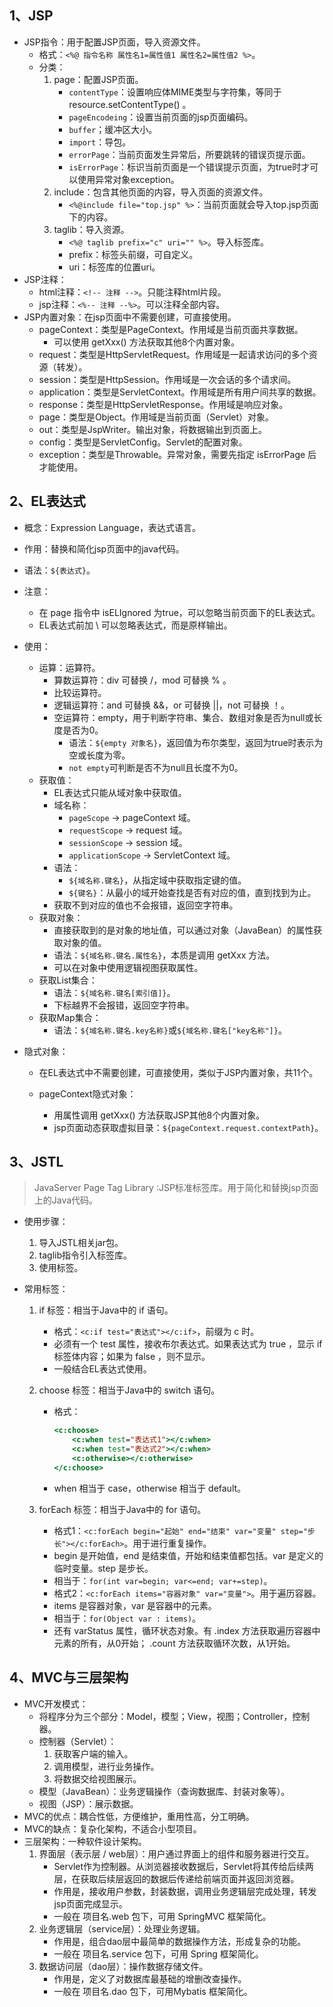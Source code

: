 ## 1、JSP

- JSP指令：用于配置JSP页面，导入资源文件。
  - 格式：`<%@ 指令名称 属性名1=属性值1 属性名2=属性值2 %>`。
  - 分类：
    1. page：配置JSP页面。
       - `contentType`：设置响应体MIME类型与字符集，等同于 resource.setContentType() 。
       - `pageEncodeing`：设置当前页面的jsp页面编码。
       - `buffer`；缓冲区大小。
       - `import`：导包。
       - `errorPage`：当前页面发生异常后，所要跳转的错误页提示面。
       - `isErrorPage`：标识当前页面是一个错误提示页面，为true时才可以使用异常对象exception。
    2. include：包含其他页面的内容，导入页面的资源文件。
       - `<%@include file="top.jsp" %>`：当前页面就会导入top.jsp页面下的内容。
    3. taglib：导入资源。
       - `<%@ taglib prefix="c" uri="" %>`。导入标签库。
       - prefix：标签头前缀，可自定义。
       - uri：标签库的位置uri。
- JSP注释：
  - html注释：`<!-- 注释 -->`。只能注释html片段。
  - jsp注释：`<%-- 注释 --%>`。可以注释全部内容。
- JSP内置对象：在jsp页面中不需要创建，可直接使用。
  - pageContext：类型是PageContext。作用域是当前页面共享数据。
    - 可以使用 getXxx() 方法获取其他8个内置对象。
  - request：类型是HttpServletRequest。作用域是一起请求访问的多个资源（转发）。
  - session：类型是HttpSession。作用域是一次会话的多个请求间。
  - application：类型是ServletContext。作用域是所有用户间共享的数据。
  - response：类型是HttpServletResponse。作用域是响应对象。
  - page：类型是Object。作用域是当前页面（Servlet）对象。
  - out：类型是JspWriter。输出对象，将数据输出到页面上。
  - config：类型是ServletConfig。Servlet的配置对象。
  - exception：类型是Throwable。异常对象，需要先指定 isErrorPage 后才能使用。

## 2、EL表达式

- 概念：Expression Language，表达式语言。

- 作用：替换和简化jsp页面中的java代码。

- 语法：`${表达式}`。

- 注意：

  - 在 page 指令中 isELIgnored 为true，可以忽略当前页面下的EL表达式。
  - EL表达式前加 \ 可以忽略表达式，而是原样输出。

- 使用：

  - 运算：运算符。
    - 算数运算符：div 可替换 /，mod 可替换 % 。
    - 比较运算符。
    - 逻辑运算符：and 可替换 &&，or 可替换 ||，not 可替换 ！。
    - 空运算符：empty，用于判断字符串、集合、数组对象是否为null或长度是否为0。
      - 语法：`${empty 对象名}`，返回值为布尔类型，返回为true时表示为空或长度为零。
      - `not empty`可判断是否不为null且长度不为0。
  - 获取值：
    - EL表达式只能从域对象中获取值。
    - 域名称：
      - `pageScope` -> pageContext 域。
      - `requestScope` -> request 域。
      - `sessionScope` -> session 域。
      - `applicationScope` -> ServletContext 域。
    - 语法：
      - `${域名称.键名}`，从指定域中获取指定键的值。
      - `${键名}`：从最小的域开始查找是否有对应的值，直到找到为止。
    - 获取不到对应的值也不会报错，返回空字符串。
  - 获取对象：
    - 直接获取到的是对象的地址值，可以通过对象（JavaBean）的属性获取对象的值。
    - 语法：`${域名称.键名.属性名}`，本质是调用 getXxx 方法。
    - 可以在对象中使用逻辑视图获取属性。
  - 获取List集合：
    - 语法：`${域名称.键名[索引值]}`。
    - 下标越界不会报错，返回空字符串。
  - 获取Map集合：
    - 语法：`${域名称.键名.key名称}`或`${域名称.键名["key名称"]}`。

- 隐式对象：

  - 在EL表达式中不需要创建，可直接使用，类似于JSP内置对象，共11个。

  - pageContext隐式对象：
    - 用属性调用 getXxx() 方法获取JSP其他8个内置对象。
    - jsp页面动态获取虚拟目录：`${pageContext.request.contextPath}`。

## 3、JSTL

> JavaServer Page Tag Library :JSP标准标签库。用于简化和替换jsp页面上的Java代码。

- 使用步骤：

  1. 导入JSTL相关jar包。
  2. taglib指令引入标签库。
  3. 使用标签。

- 常用标签：

  1. if 标签：相当于Java中的 if 语句。

     - 格式：`<c:if test="表达式"></c:if>`，前缀为 c 时。
     - 必须有一个 test 属性，接收布尔表达式。如果表达式为 true ，显示 if 标签体内容；如果为 false ，则不显示。
     - 一般结合EL表达式使用。

  2. choose 标签：相当于Java中的 switch 语句。

     - 格式：

       ```jsp
       <c:choose>
           <c:when test="表达式1"></c:when>
           <c:when test="表达式2"></c:when>
           <c:otherwise></c:otherwise>
       </c:choose>
       ```

     - when 相当于 case，otherwise 相当于 default。

  3. forEach 标签：相当于Java中的 for 语句。

     - 格式1：`<c:forEach begin="起始" end="结束" var="变量" step="步长"></c:forEach>`。用于进行重复操作。
     - begin 是开始值，end 是结束值，开始和结束值都包括。var 是定义的临时变量。step 是步长。
     - 相当于：`for(int var=begin; var<=end; var+=step)`。
     - 格式2：`<c:forEach items="容器对象" var="变量">`。用于遍历容器。
     - items 是容器对象，var 是容器中的元素。
     - 相当于：`for(Object var : items)`。
     - 还有 varStatus 属性，循环状态对象。有 .index 方法获取遍历容器中元素的所有，从0开始； .count 方法获取循环次数，从1开始。

## 4、MVC与三层架构

- MVC开发模式：
  - 将程序分为三个部分：Model，模型；View，视图；Controller，控制器。
  - 控制器（Servlet）：
    1. 获取客户端的输入。
    2. 调用模型，进行业务操作。
    3. 将数据交给视图展示。
  - 模型（JavaBean）：业务逻辑操作（查询数据库、封装对象等）。
  - 视图（JSP）：展示数据。
- MVC的优点：耦合性低，方便维护，重用性高，分工明确。
- MVC的缺点：复杂化架构，不适合小型项目。
- 三层架构：一种软件设计架构。
  1. 界面层（表示层 / web层）：用户通过界面上的组件和服务器进行交互。
     - Servlet作为控制器。从浏览器接收数据后，Servlet将其传给后续两层，在获取后续层返回的数据后传递给前端页面并返回浏览器。
     - 作用是，接收用户参数，封装数据，调用业务逻辑层完成处理，转发jsp页面完成显示。
     - 一般在 项目名.web 包下，可用 SpringMVC 框架简化。
  2. 业务逻辑层（service层）：处理业务逻辑。
     - 作用是，组合dao层中最简单的数据操作方法，形成复杂的功能。
     - 一般在 项目名.service 包下，可用 Spring 框架简化。
  3. 数据访问层（dao层）：操作数据存储文件。
     - 作用是，定义了对数据库最基础的增删改查操作。
     - 一般在 项目名.dao 包下，可用Mybatis 框架简化。






